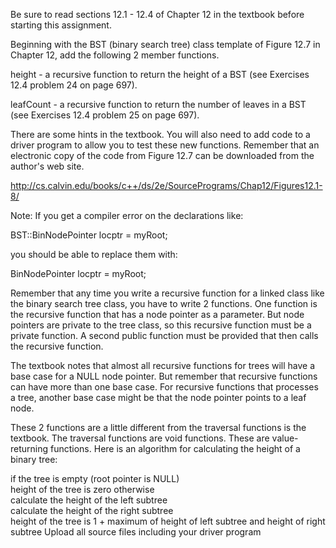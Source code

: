 Be sure to read sections 12.1 - 12.4 of Chapter 12 in the textbook before starting this assignment.

Beginning with the BST (binary search tree) class template of Figure 12.7 in Chapter 12, add the following 2 member functions.

height - a recursive function to return the height of a BST (see Exercises 12.4 problem 24 on page 697).

leafCount - a recursive function to return the number of leaves in a BST (see Exercises 12.4 problem 25 on page 697).

There are some hints in the textbook. You will also need to add code to a driver program to allow you to test these new functions. Remember that an electronic copy of the code from Figure 12.7 can be downloaded from the author's web site.

http://cs.calvin.edu/books/c++/ds/2e/SourcePrograms/Chap12/Figures12.1-8/

Note: If you get a compiler error on the declarations like:

BST<DataType>::BinNodePointer locptr = myRoot;

you should be able to replace them with:

BinNodePointer locptr = myRoot;

Remember that any time you write a recursive function for a linked class like the binary search tree class, you have to write 2 functions. One function is the recursive function that has a node pointer as a parameter. But node pointers are private to the tree class, so this recursive function must be a private function. A second public function must be provided that then calls the recursive function.

The textbook notes that almost all recursive functions for trees will have a base case for a NULL node pointer. But remember that recursive functions can have more than one base case. For recursive functions that processes a tree, another base case might be that the node pointer points to a leaf node.

These 2 functions are a little different from the traversal functions is the textbook. The traversal functions are void functions. These are value-returning functions. Here is an algorithm for calculating the height of a binary tree:

if the tree is empty (root pointer is NULL)   
    height of the tree is zero
otherwise   
    calculate the height of the left subtree   
    calculate the height of the right subtree   
    height of the tree is 1 + maximum of height of left subtree and height of right subtree
Upload all source files including your driver program
